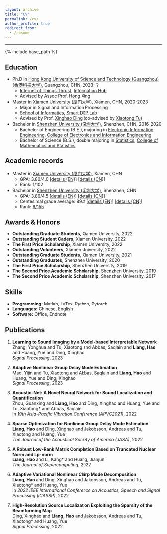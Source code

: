 ```yaml
---
layout: archive
title: "CV"
permalink: /cv/
author_profile: true
redirect_from:
  - /resume
---
```


***

{% include base_path %}

Education
------
* Ph.D in [Hong Kong University of Science and Technology (Guangzhou) (香港科技大学)](https://www.xmu.edu.cn/), Guangzhou, CHN, 2023-？
  * [Internet of Things Thrust](https://www.hkust-gz.edu.cn/academics/hubs-and-thrust-areas/information-hub/internet-of-things/), [Information Hub](https://www.hkust-gz.edu.cn/academics/hubs-and-thrust-areas/information-hub/)
  * Advised by Assoc Prof. [Hong Xing](https://scholar.google.com/citations?user=rfhrifoAAAAJ&hl=zh-CN&oi=ao)
* Master in [Xiamen University (厦门大学)](https://www.xmu.edu.cn/), Xiamen, CHN, 2020-2023 
  * Major in Signal and Information Processing
  * [School of Informatics](https://informatics.xmu.edu.cn/), [Smart DSP Lab](https://xmu-smartdsp.github.io/index.html)
  * Advised by Prof. [Xinghao Ding](https://scholar.google.com/citations?user=k5hVBfMAAAAJ&hl=zh-CN&oi=ao) (co-advised by [Xiaotong Tu](https://tormii.github.io/))
* Bachelor in [Shenzhen University (深圳大学)](https://www.szu.edu.cn/), Shenzhen, CHN, 2016-2020
  * Bachelor of Engineering (B.E.), majoring in [Electronic Information Engineering](https://hauliang.github.io/files/B-E.pdf), [College of Electronics and Information Engineering](https://en.szu.edu.cn/info/1017/1028.htm)
  * Bachelor of Science (B.S.), double majoring in [Statistics](https://hauliang.github.io/files/B-S.pdf), [College of Mathematics and Statistics](https://en.szu.edu.cn/info/1017/1027.htm)

Academic records
------
* Master in [Xiamen University (厦门大学)](https://www.xmu.edu.cn/), Xiamen, CHN
  * GPA: 3.80/4.0 [[details (EN)]](https://hauliang.github.io/files/XMU-GPA-EN.pdf) [[details (CN)]](https://hauliang.github.io/files/XMU-GPA-CN.pdf) 
  * Rank: 1/102
* Bachelor in [Shenzhen University (深圳大学)](https://www.szu.edu.cn/), Shenzhen, CHN
  * GPA: 3.86/4.5 [[details (EN)]](https://hauliang.github.io/files/SZU-GPA-EN.pdf) [[details (CN)]](https://hauliang.github.io/files/SZU-GPA-CN.pdf) 
  * Centesimal grade average: 89.2 [[details (EN)]](https://hauliang.github.io/files/SZU-average-grade-EN.pdf) [[details (CN)]](https://hauliang.github.io/files/SZU-average-grade-CN.pdf) 
  * Rank: [6/155](https://hauliang.github.io/files/SZU-rank.pdf) 

Awards & Honors
------
* **Outstanding Graduate Students**, Xiamen University, 2022
* **Outstanding Student Caders**, Xiamen University, 2022
* **The First Price Scholarship**, Xiamen University, 2022
* **Outstanding Volunteers**, Xiamen University, 2022
* **Outstanding Graduate Students**, Xiamen University, 2021
* **Outstanding Graduates**, Shenzhen University, 2020
* **The First Price Scholarship**, Shenzhen University, 2019
* **The Second Price Academic Scholarship**, Shenzhen University, 2019
* **The Second Price Academic Scholarship**, Shenzhen University, 2017

Skills
------
* **Programming:** Matlab, LaTex, Python, Pytorch
* **Languages:** Chinese, English
* **Software:** Office, Endnote

Publications
------
<ol>


<li><p> <b>Learning to Sound Imaging by a Model-based Interpretable Network</b><br>
Zhang, Yonghua and Tu, Xiaotong and Abbas, Saqlain and <b>Liang, Hao</b> and Huang, Yue and Ding, Xinghao<br>
<i>Signal Processing</i>, 2023 <br>
</p>
</li>

<li><p> <b>Adaptive Nonlinear Group Delay Mode Estimation</b><br>
Mao, Yijin and Tu, Xiaotong and Abbas, Saqlain and <b>Liang, Hao</b> and Huang, Yue and Ding, Xinghao<br>
<i>Signal Processing</i>, 2023 <br>
</p>
</li>

<li><p> <b>Acoustic-Net: A Novel Neural Network for Sound Localization and Quantification</b><br>
Zhou, Guanxing and <b>Liang, Hao</b> and Ding, Xinghao and Huang, Yue and Tu, Xiaotong* and Abbas, Saqlain<br>
in <i>19th Asia-Pacific Vibration Conference (APVC2021)</i>, 2022 <br>
</p>
</li>

<li><p> <b>Sparse Optimization for Nonlinear Group Delay Mode Estimation</b><br>
<b>Liang, Hao</b> and Ding, Xinghao and Jakobsson, Andreas and Tu, Xiaotong and Huang, Yue<br>
<i>The Journal of the Acoustical Society of America (JASA)</i>, 2022 <br>
</p>
</li>

<li><p> <b>A Robust Low-Rank Matrix Completion Based on Truncated Nuclear Norm and Lp-norm</b><br>
<b>Liang, Hao </b>and Li, Kang* and Huang, Jianjun<br>
<i>The Journal of Supercomputing</i>, 2022 <br>


<li><p> <b>Adaptive Variational Nonlinear Chirp Mode Decomposition</b><br>
<b>Liang, Hao </b>and Ding, Xinghao and Jakobsson, Andreas and Tu, Xiaotong* and Huang, Yue<br>
in <i>2022 IEEE International Conference on Acoustics, Speech and Signal Processing (ICASSP)</i>, 2022 <br>

<li><p> <b>High-Resolution Source Localization Exploiting the Sparsity of the Beamforming Map</b><br>
Ding, Xinghao and <b>Liang, Hao</b> and Jakobsson, Andreas and Tu, Xiaotong* and Huang, Yue<br>
<i>Signal Processing</i>, 2022 <br>

